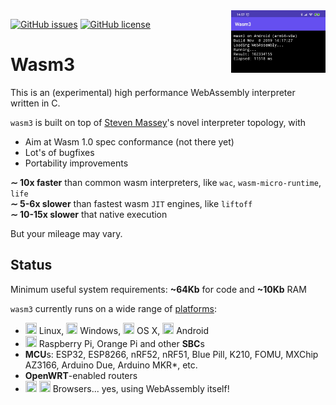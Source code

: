 <img align="right" width="30%" src="/platforms/android/screenshot.png">

[![GitHub issues](https://img.shields.io/github/issues/vshymanskyy/wasm3.svg)](https://github.com/vshymanskyy/wasm3/issues)
[![GitHub license](https://img.shields.io/badge/license-MIT-blue.svg)](https://github.com/vshymanskyy/wasm3)

# Wasm3
This is an (experimental) high performance WebAssembly interpreter written in C.

`wasm3` is built on top of [Steven Massey](https://github.com/soundandform)'s novel interpreter topology, with
- Aim at Wasm 1.0 spec conformance (not there yet)
- Lot's of bugfixes
- Portability improvements

**∼ 10x faster** than common wasm interpreters, like `wac`, `wasm-micro-runtime`, `life`  
**∼ 5-6x slower** than fastest wasm `JIT` engines, like `liftoff`  
**∼ 10-15х slower** that native execution  

But your mileage may vary.

## Status

Minimum useful system requirements: **~64Kb** for code and **~10Kb** RAM

`wasm3` currently runs on a wide range of [platforms](/platforms):
- <img src="https://cdn.rawgit.com/simple-icons/simple-icons/develop/icons/linux.svg" width="18" height="18" /> Linux,
<img src="https://cdn.rawgit.com/simple-icons/simple-icons/develop/icons/windows.svg" width="18" height="18" /> Windows,
<img src="https://cdn.rawgit.com/simple-icons/simple-icons/develop/icons/apple.svg" width="18" height="18" /> OS X,
<img src="https://cdn.rawgit.com/simple-icons/simple-icons/develop/icons/android.svg" width="18" height="18" /> Android
- <img src="https://cdn.rawgit.com/simple-icons/simple-icons/develop/icons/raspberrypi.svg" width="18" height="18" /> Raspberry Pi, Orange Pi and other **SBC**s
- **MCU**s: ESP32, ESP8266, nRF52, nRF51, Blue Pill, K210, FOMU, MXChip AZ3166, Arduino Due, Arduino MKR*, etc.
- **OpenWRT**-enabled routers
- <img src="https://cdn.rawgit.com/simple-icons/simple-icons/develop/icons/googlechrome.svg" width="18" height="18" /> <img src="https://cdn.rawgit.com/simple-icons/simple-icons/develop/icons/mozillafirefox.svg" width="18" height="18" /> Browsers... yes, using WebAssembly itself!
